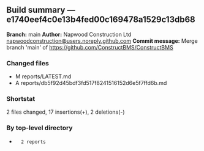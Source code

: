## Build summary — e1740eef4c0e13b4fed00c169478a1529c13db68

**Branch:** main
**Author:** Napwood Construction Ltd <napwoodconstruction@users.noreply.github.com>
**Commit message:** Merge branch 'main' of https://github.com/ConstructBMS/ConstructBMS

### Changed files
 - M	reports/LATEST.md
 - A	reports/db5f92d45bdf3fd517f8241516152d6e5f7ffd6b.md

### Shortstat
 2 files changed, 17 insertions(+), 2 deletions(-)

### By top-level directory
 -       2 reports
